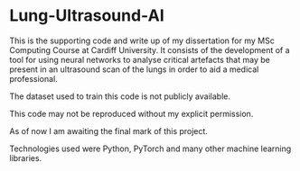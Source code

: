 # Lung-Ultrasound-AI

This is the supporting code and write up of my dissertation for my MSc Computing Course at Cardiff University. It consists of the development of a tool for using neural networks to analyse critical artefacts that may be present in an ultrasound scan of the lungs in order to aid a medical professional. 

The dataset used to train this code is not publicly available. 

This code may not be reproduced without my explicit permission. 

As of now I am awaiting the final mark of this project. 

Technologies used were Python, PyTorch and many other machine learning libraries. 
